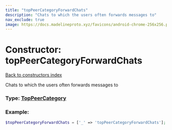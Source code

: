 ```yaml
---
title: "topPeerCategoryForwardChats"
description: "Chats to which the users often forwards messages to"
nav_exclude: true
image: https://docs.madelineproto.xyz/favicons/android-chrome-256x256.png
---
```

# Constructor: topPeerCategoryForwardChats  
[Back to constructors index](index.md)



Chats to which the users often forwards messages to




### Type: [TopPeerCategory](../types/TopPeerCategory.md)


### Example:

```php
$topPeerCategoryForwardChats = ['_' => 'topPeerCategoryForwardChats'];
```  
